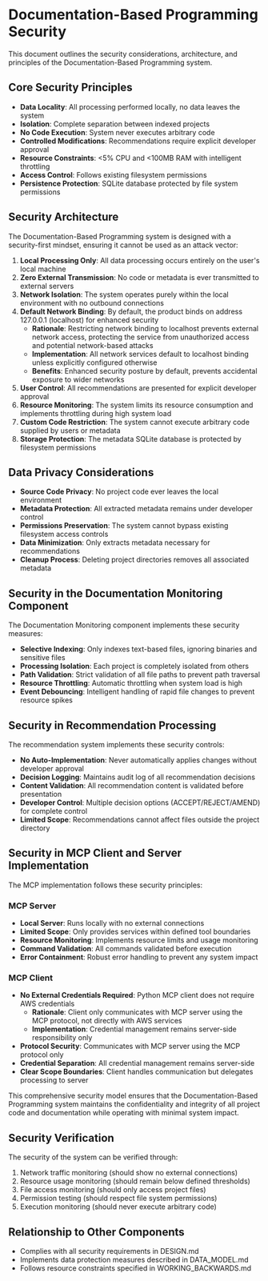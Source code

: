 # Documentation-Based Programming Security

This document outlines the security considerations, architecture, and principles of the Documentation-Based Programming system.

## Core Security Principles

- **Data Locality**: All processing performed locally, no data leaves the system
- **Isolation**: Complete separation between indexed projects
- **No Code Execution**: System never executes arbitrary code
- **Controlled Modifications**: Recommendations require explicit developer approval
- **Resource Constraints**: <5% CPU and <100MB RAM with intelligent throttling
- **Access Control**: Follows existing filesystem permissions
- **Persistence Protection**: SQLite database protected by file system permissions

## Security Architecture

The Documentation-Based Programming system is designed with a security-first mindset, ensuring it cannot be used as an attack vector:

1. **Local Processing Only**: All data processing occurs entirely on the user's local machine
2. **Zero External Transmission**: No code or metadata is ever transmitted to external servers
3. **Network Isolation**: The system operates purely within the local environment with no outbound connections
4. **Default Network Binding**: By default, the product binds on address 127.0.0.1 (localhost) for enhanced security
   - **Rationale**: Restricting network binding to localhost prevents external network access, protecting the service from unauthorized access and potential network-based attacks
   - **Implementation**: All network services default to localhost binding unless explicitly configured otherwise
   - **Benefits**: Enhanced security posture by default, prevents accidental exposure to wider networks
4. **User Control**: All recommendations are presented for explicit developer approval
5. **Resource Monitoring**: The system limits its resource consumption and implements throttling during high system load
6. **Custom Code Restriction**: The system cannot execute arbitrary code supplied by users or metadata
7. **Storage Protection**: The metadata SQLite database is protected by filesystem permissions

## Data Privacy Considerations

- **Source Code Privacy**: No project code ever leaves the local environment
- **Metadata Protection**: All extracted metadata remains under developer control
- **Permissions Preservation**: The system cannot bypass existing filesystem access controls
- **Data Minimization**: Only extracts metadata necessary for recommendations
- **Cleanup Process**: Deleting project directories removes all associated metadata

## Security in the Documentation Monitoring Component

The Documentation Monitoring component implements these security measures:

- **Selective Indexing**: Only indexes text-based files, ignoring binaries and sensitive files
- **Processing Isolation**: Each project is completely isolated from others
- **Path Validation**: Strict validation of all file paths to prevent path traversal
- **Resource Throttling**: Automatic throttling when system load is high
- **Event Debouncing**: Intelligent handling of rapid file changes to prevent resource spikes

## Security in Recommendation Processing

The recommendation system implements these security controls:

- **No Auto-Implementation**: Never automatically applies changes without developer approval
- **Decision Logging**: Maintains audit log of all recommendation decisions
- **Content Validation**: All recommendation content is validated before presentation
- **Developer Control**: Multiple decision options (ACCEPT/REJECT/AMEND) for complete control
- **Limited Scope**: Recommendations cannot affect files outside the project directory

## Security in MCP Client and Server Implementation

The MCP implementation follows these security principles:

### MCP Server
- **Local Server**: Runs locally with no external connections
- **Limited Scope**: Only provides services within defined tool boundaries
- **Resource Monitoring**: Implements resource limits and usage monitoring
- **Command Validation**: All commands validated before execution
- **Error Containment**: Robust error handling to prevent any system impact

### MCP Client
- **No External Credentials Required**: Python MCP client does not require AWS credentials
  - **Rationale**: Client only communicates with MCP server using the MCP protocol, not directly with AWS services
  - **Implementation**: Credential management remains server-side responsibility only
- **Protocol Security**: Communicates with MCP server using the MCP protocol only
- **Credential Separation**: All credential management remains server-side
- **Clear Scope Boundaries**: Client handles communication but delegates processing to server

This comprehensive security model ensures that the Documentation-Based Programming system maintains the confidentiality and integrity of all project code and documentation while operating with minimal system impact.

## Security Verification

The security of the system can be verified through:

1. Network traffic monitoring (should show no external connections)
2. Resource usage monitoring (should remain below defined thresholds)
3. File access monitoring (should only access project files)
4. Permission testing (should respect file system permissions)
5. Execution monitoring (should never execute arbitrary code)

## Relationship to Other Components

- Complies with all security requirements in DESIGN.md
- Implements data protection measures described in DATA_MODEL.md
- Follows resource constraints specified in WORKING_BACKWARDS.md
